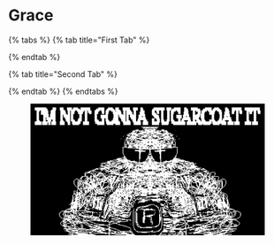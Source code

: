 # Grace

{% tabs %}
{% tab title="First Tab" %}

{% endtab %}

{% tab title="Second Tab" %}

{% endtab %}
{% endtabs %}

<figure><img src="../../.gitbook/assets/image (1).png" alt=""><figcaption></figcaption></figure>

